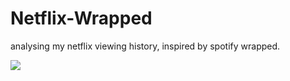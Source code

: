 # Netflix-Wrapped
analysing my netflix viewing history, inspired by spotify wrapped.

![](https://github.com/rakshakannu/Netflix-Wrapped/blob/main/assets/Screen%20Recording%202021-06-19%20at%205.35.49%20PM.gif)
